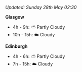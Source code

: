 *Updated: Sunday 28th May 02:30*

**Glasgow**

* 4h - 9h: :partly_sunny: Partly Cloudy
* 10h - 15h: :cloud: Cloudy

**Edinburgh**

* 4h - 6h: :partly_sunny: Partly Cloudy
* 7h - 15h: :cloud: Cloudy
